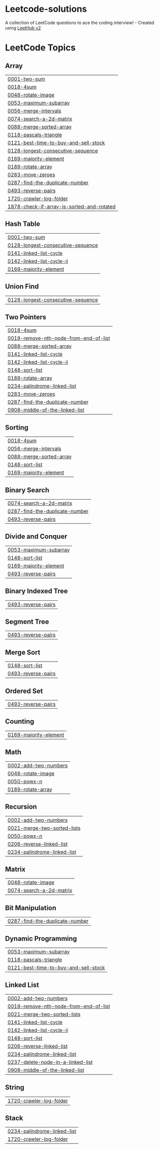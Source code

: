 # Leetcode-solutions
A collection of LeetCode questions to ace the coding interview! - Created using [LeetHub v2](https://github.com/arunbhardwaj/LeetHub-2.0)

<!---LeetCode Topics Start-->
# LeetCode Topics
## Array
|  |
| ------- |
| [0001-two-sum](https://github.com/Ayushpal11/Leetcode-solutions/tree/master/0001-two-sum) |
| [0018-4sum](https://github.com/Ayushpal11/Leetcode-solutions/tree/master/0018-4sum) |
| [0048-rotate-image](https://github.com/Ayushpal11/Leetcode-solutions/tree/master/0048-rotate-image) |
| [0053-maximum-subarray](https://github.com/Ayushpal11/Leetcode-solutions/tree/master/0053-maximum-subarray) |
| [0056-merge-intervals](https://github.com/Ayushpal11/Leetcode-solutions/tree/master/0056-merge-intervals) |
| [0074-search-a-2d-matrix](https://github.com/Ayushpal11/Leetcode-solutions/tree/master/0074-search-a-2d-matrix) |
| [0088-merge-sorted-array](https://github.com/Ayushpal11/Leetcode-solutions/tree/master/0088-merge-sorted-array) |
| [0118-pascals-triangle](https://github.com/Ayushpal11/Leetcode-solutions/tree/master/0118-pascals-triangle) |
| [0121-best-time-to-buy-and-sell-stock](https://github.com/Ayushpal11/Leetcode-solutions/tree/master/0121-best-time-to-buy-and-sell-stock) |
| [0128-longest-consecutive-sequence](https://github.com/Ayushpal11/Leetcode-solutions/tree/master/0128-longest-consecutive-sequence) |
| [0169-majority-element](https://github.com/Ayushpal11/Leetcode-solutions/tree/master/0169-majority-element) |
| [0189-rotate-array](https://github.com/Ayushpal11/Leetcode-solutions/tree/master/0189-rotate-array) |
| [0283-move-zeroes](https://github.com/Ayushpal11/Leetcode-solutions/tree/master/0283-move-zeroes) |
| [0287-find-the-duplicate-number](https://github.com/Ayushpal11/Leetcode-solutions/tree/master/0287-find-the-duplicate-number) |
| [0493-reverse-pairs](https://github.com/Ayushpal11/Leetcode-solutions/tree/master/0493-reverse-pairs) |
| [1720-crawler-log-folder](https://github.com/Ayushpal11/Leetcode-solutions/tree/master/1720-crawler-log-folder) |
| [1878-check-if-array-is-sorted-and-rotated](https://github.com/Ayushpal11/Leetcode-solutions/tree/master/1878-check-if-array-is-sorted-and-rotated) |
## Hash Table
|  |
| ------- |
| [0001-two-sum](https://github.com/Ayushpal11/Leetcode-solutions/tree/master/0001-two-sum) |
| [0128-longest-consecutive-sequence](https://github.com/Ayushpal11/Leetcode-solutions/tree/master/0128-longest-consecutive-sequence) |
| [0141-linked-list-cycle](https://github.com/Ayushpal11/Leetcode-solutions/tree/master/0141-linked-list-cycle) |
| [0142-linked-list-cycle-ii](https://github.com/Ayushpal11/Leetcode-solutions/tree/master/0142-linked-list-cycle-ii) |
| [0169-majority-element](https://github.com/Ayushpal11/Leetcode-solutions/tree/master/0169-majority-element) |
## Union Find
|  |
| ------- |
| [0128-longest-consecutive-sequence](https://github.com/Ayushpal11/Leetcode-solutions/tree/master/0128-longest-consecutive-sequence) |
## Two Pointers
|  |
| ------- |
| [0018-4sum](https://github.com/Ayushpal11/Leetcode-solutions/tree/master/0018-4sum) |
| [0019-remove-nth-node-from-end-of-list](https://github.com/Ayushpal11/Leetcode-solutions/tree/master/0019-remove-nth-node-from-end-of-list) |
| [0088-merge-sorted-array](https://github.com/Ayushpal11/Leetcode-solutions/tree/master/0088-merge-sorted-array) |
| [0141-linked-list-cycle](https://github.com/Ayushpal11/Leetcode-solutions/tree/master/0141-linked-list-cycle) |
| [0142-linked-list-cycle-ii](https://github.com/Ayushpal11/Leetcode-solutions/tree/master/0142-linked-list-cycle-ii) |
| [0148-sort-list](https://github.com/Ayushpal11/Leetcode-solutions/tree/master/0148-sort-list) |
| [0189-rotate-array](https://github.com/Ayushpal11/Leetcode-solutions/tree/master/0189-rotate-array) |
| [0234-palindrome-linked-list](https://github.com/Ayushpal11/Leetcode-solutions/tree/master/0234-palindrome-linked-list) |
| [0283-move-zeroes](https://github.com/Ayushpal11/Leetcode-solutions/tree/master/0283-move-zeroes) |
| [0287-find-the-duplicate-number](https://github.com/Ayushpal11/Leetcode-solutions/tree/master/0287-find-the-duplicate-number) |
| [0908-middle-of-the-linked-list](https://github.com/Ayushpal11/Leetcode-solutions/tree/master/0908-middle-of-the-linked-list) |
## Sorting
|  |
| ------- |
| [0018-4sum](https://github.com/Ayushpal11/Leetcode-solutions/tree/master/0018-4sum) |
| [0056-merge-intervals](https://github.com/Ayushpal11/Leetcode-solutions/tree/master/0056-merge-intervals) |
| [0088-merge-sorted-array](https://github.com/Ayushpal11/Leetcode-solutions/tree/master/0088-merge-sorted-array) |
| [0148-sort-list](https://github.com/Ayushpal11/Leetcode-solutions/tree/master/0148-sort-list) |
| [0169-majority-element](https://github.com/Ayushpal11/Leetcode-solutions/tree/master/0169-majority-element) |
## Binary Search
|  |
| ------- |
| [0074-search-a-2d-matrix](https://github.com/Ayushpal11/Leetcode-solutions/tree/master/0074-search-a-2d-matrix) |
| [0287-find-the-duplicate-number](https://github.com/Ayushpal11/Leetcode-solutions/tree/master/0287-find-the-duplicate-number) |
| [0493-reverse-pairs](https://github.com/Ayushpal11/Leetcode-solutions/tree/master/0493-reverse-pairs) |
## Divide and Conquer
|  |
| ------- |
| [0053-maximum-subarray](https://github.com/Ayushpal11/Leetcode-solutions/tree/master/0053-maximum-subarray) |
| [0148-sort-list](https://github.com/Ayushpal11/Leetcode-solutions/tree/master/0148-sort-list) |
| [0169-majority-element](https://github.com/Ayushpal11/Leetcode-solutions/tree/master/0169-majority-element) |
| [0493-reverse-pairs](https://github.com/Ayushpal11/Leetcode-solutions/tree/master/0493-reverse-pairs) |
## Binary Indexed Tree
|  |
| ------- |
| [0493-reverse-pairs](https://github.com/Ayushpal11/Leetcode-solutions/tree/master/0493-reverse-pairs) |
## Segment Tree
|  |
| ------- |
| [0493-reverse-pairs](https://github.com/Ayushpal11/Leetcode-solutions/tree/master/0493-reverse-pairs) |
## Merge Sort
|  |
| ------- |
| [0148-sort-list](https://github.com/Ayushpal11/Leetcode-solutions/tree/master/0148-sort-list) |
| [0493-reverse-pairs](https://github.com/Ayushpal11/Leetcode-solutions/tree/master/0493-reverse-pairs) |
## Ordered Set
|  |
| ------- |
| [0493-reverse-pairs](https://github.com/Ayushpal11/Leetcode-solutions/tree/master/0493-reverse-pairs) |
## Counting
|  |
| ------- |
| [0169-majority-element](https://github.com/Ayushpal11/Leetcode-solutions/tree/master/0169-majority-element) |
## Math
|  |
| ------- |
| [0002-add-two-numbers](https://github.com/Ayushpal11/Leetcode-solutions/tree/master/0002-add-two-numbers) |
| [0048-rotate-image](https://github.com/Ayushpal11/Leetcode-solutions/tree/master/0048-rotate-image) |
| [0050-powx-n](https://github.com/Ayushpal11/Leetcode-solutions/tree/master/0050-powx-n) |
| [0189-rotate-array](https://github.com/Ayushpal11/Leetcode-solutions/tree/master/0189-rotate-array) |
## Recursion
|  |
| ------- |
| [0002-add-two-numbers](https://github.com/Ayushpal11/Leetcode-solutions/tree/master/0002-add-two-numbers) |
| [0021-merge-two-sorted-lists](https://github.com/Ayushpal11/Leetcode-solutions/tree/master/0021-merge-two-sorted-lists) |
| [0050-powx-n](https://github.com/Ayushpal11/Leetcode-solutions/tree/master/0050-powx-n) |
| [0206-reverse-linked-list](https://github.com/Ayushpal11/Leetcode-solutions/tree/master/0206-reverse-linked-list) |
| [0234-palindrome-linked-list](https://github.com/Ayushpal11/Leetcode-solutions/tree/master/0234-palindrome-linked-list) |
## Matrix
|  |
| ------- |
| [0048-rotate-image](https://github.com/Ayushpal11/Leetcode-solutions/tree/master/0048-rotate-image) |
| [0074-search-a-2d-matrix](https://github.com/Ayushpal11/Leetcode-solutions/tree/master/0074-search-a-2d-matrix) |
## Bit Manipulation
|  |
| ------- |
| [0287-find-the-duplicate-number](https://github.com/Ayushpal11/Leetcode-solutions/tree/master/0287-find-the-duplicate-number) |
## Dynamic Programming
|  |
| ------- |
| [0053-maximum-subarray](https://github.com/Ayushpal11/Leetcode-solutions/tree/master/0053-maximum-subarray) |
| [0118-pascals-triangle](https://github.com/Ayushpal11/Leetcode-solutions/tree/master/0118-pascals-triangle) |
| [0121-best-time-to-buy-and-sell-stock](https://github.com/Ayushpal11/Leetcode-solutions/tree/master/0121-best-time-to-buy-and-sell-stock) |
## Linked List
|  |
| ------- |
| [0002-add-two-numbers](https://github.com/Ayushpal11/Leetcode-solutions/tree/master/0002-add-two-numbers) |
| [0019-remove-nth-node-from-end-of-list](https://github.com/Ayushpal11/Leetcode-solutions/tree/master/0019-remove-nth-node-from-end-of-list) |
| [0021-merge-two-sorted-lists](https://github.com/Ayushpal11/Leetcode-solutions/tree/master/0021-merge-two-sorted-lists) |
| [0141-linked-list-cycle](https://github.com/Ayushpal11/Leetcode-solutions/tree/master/0141-linked-list-cycle) |
| [0142-linked-list-cycle-ii](https://github.com/Ayushpal11/Leetcode-solutions/tree/master/0142-linked-list-cycle-ii) |
| [0148-sort-list](https://github.com/Ayushpal11/Leetcode-solutions/tree/master/0148-sort-list) |
| [0206-reverse-linked-list](https://github.com/Ayushpal11/Leetcode-solutions/tree/master/0206-reverse-linked-list) |
| [0234-palindrome-linked-list](https://github.com/Ayushpal11/Leetcode-solutions/tree/master/0234-palindrome-linked-list) |
| [0237-delete-node-in-a-linked-list](https://github.com/Ayushpal11/Leetcode-solutions/tree/master/0237-delete-node-in-a-linked-list) |
| [0908-middle-of-the-linked-list](https://github.com/Ayushpal11/Leetcode-solutions/tree/master/0908-middle-of-the-linked-list) |
## String
|  |
| ------- |
| [1720-crawler-log-folder](https://github.com/Ayushpal11/Leetcode-solutions/tree/master/1720-crawler-log-folder) |
## Stack
|  |
| ------- |
| [0234-palindrome-linked-list](https://github.com/Ayushpal11/Leetcode-solutions/tree/master/0234-palindrome-linked-list) |
| [1720-crawler-log-folder](https://github.com/Ayushpal11/Leetcode-solutions/tree/master/1720-crawler-log-folder) |
<!---LeetCode Topics End-->